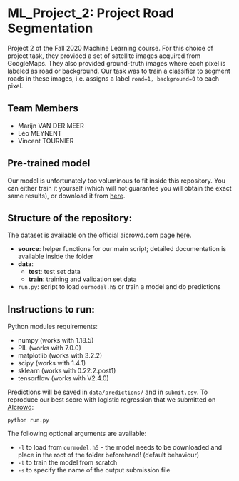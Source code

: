 # ML_Project_2: Project Road Segmentation
Project 2 of the Fall 2020 Machine Learning course. For this choice of project task, they provided a set of satellite images acquired 
from GoogleMaps. They also provided ground-truth images where each pixel is labeled as road or background. Our task was to train a classifier to segment roads in these images, i.e. assigns a label `road=1, background=0` to each pixel.

## Team Members
- Marijn VAN DER MEER
- Léo MEYNENT
- Vincent TOURNIER

## Pre-trained model

Our model is unfortunately too voluminous to fit inside this repository. You can either train it yourself (which will not guarantee you will obtain the exact same results), or download it from [here](https://drive.google.com/file/d/1GRVuMKb1ED2hkeH5vnD1ygVMw3JCMnjZ/view?usp=sharing).

## Structure of the repository: 
The dataset is available on the official aicrowd.com page [here](https://www.aicrowd.com/challenges/epfl-ml-road-segmentation).
- **source**: helper functions for our main script; detailed documentation is available inside the folder
- **data**:
  - **test**: test set data 
  - **train**: training and validation set data 
- `run.py`: script to load `ourmodel.h5` or train a model and do predictions

## Instructions to run:

Python modules requirements:
- numpy (works with 1.18.5) 
- PIL (works with 7.0.0)
- matplotlib (works with 3.2.2)
- scipy (works with 1.4.1)
- sklearn (works with 0.22.2.post1)
- tensorflow (works with V2.4.0)

Predictions will be saved in `data/predictions/` and in `submit.csv`. To reproduce our best score with logistic regression that we submitted on [AIcrowd](https://www.aicrowd.com):
```
python run.py
```

The following optional arguments are available:
- ```-l``` to load from `ourmodel.h5` - the model needs to be downloaded and place in the root of the folder beforehand! (default behaviour)
- ```-t``` to train the model from scratch
- ```-s``` to specify the name of the output submission file
